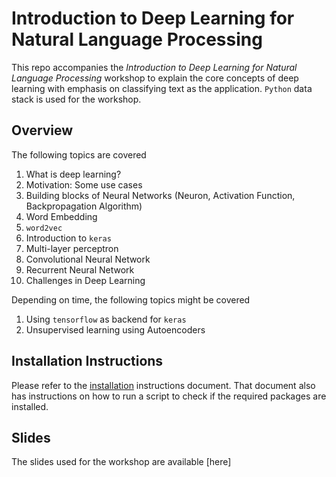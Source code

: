# Introduction to Deep Learning for Natural Language Processing

This repo accompanies the *Introduction to Deep Learning for Natural Language Processing* workshop to explain the core concepts of deep learning with emphasis on classifying text as the application. `Python` data stack is used for the workshop. 
 
## Overview

The following topics are covered

1. What is deep learning?
2. Motivation: Some use cases 
3. Building blocks of Neural Networks (Neuron, Activation Function, Backpropagation Algorithm)
4. Word Embedding
5. `word2vec`
5. Introduction to `keras`
6. Multi-layer perceptron
7. Convolutional Neural Network
8. Recurrent Neural Network
9. Challenges in Deep Learning

Depending on time, the following topics might be covered

1. Using `tensorflow` as backend for `keras`
2. Unsupervised learning using Autoencoders

 
## Installation Instructions

Please refer to the [installation](installation.md) instructions document. That document also has instructions on how to run a script to check if the required packages are installed. 

## Slides

The slides used for the workshop are available [here]
